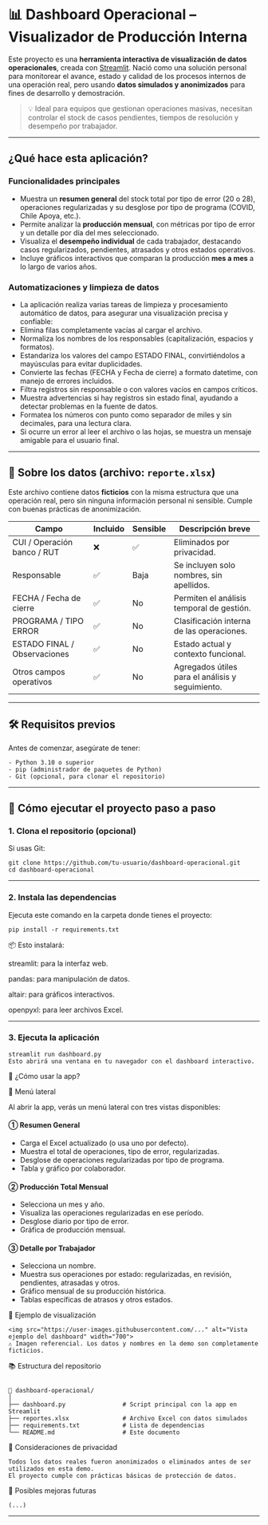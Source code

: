 # 📊 Dashboard Operacional – Visualizador de Producción Interna

Este proyecto es una **herramienta interactiva de visualización de datos operacionales**, creada con [Streamlit](https://streamlit.io/). Nació como una solución personal para monitorear el avance, estado y calidad de los procesos internos de una operación real, pero usando **datos simulados y anonimizados** para fines de desarrollo y demostración.

> 💡 Ideal para equipos que gestionan operaciones masivas, necesitan controlar el stock de casos pendientes, tiempos de resolución y desempeño por trabajador.

---

##   ¿Qué hace esta aplicación?

###   Funcionalidades principales
-  Muestra un **resumen general** del stock total por tipo de error (20 o 28), operaciones regularizadas y su desglose por tipo de programa (COVID, Chile Apoya, etc.).
-  Permite analizar la **producción mensual**, con métricas por tipo de error y un detalle por día del mes seleccionado.
-  Visualiza el **desempeño individual** de cada trabajador, destacando casos regularizados, pendientes, atrasados y otros estados operativos.
-  Incluye gráficos interactivos que comparan la producción **mes a mes** a lo largo de varios años.

###   Automatizaciones y limpieza de datos 

-  La aplicación realiza varias tareas de limpieza y procesamiento automático de datos, para asegurar una visualización precisa y confiable:
-  Elimina filas completamente vacías al cargar el archivo.
-  Normaliza los nombres de los responsables (capitalización, espacios y formatos).
-  Estandariza los valores del campo ESTADO FINAL, convirtiéndolos a mayúsculas para evitar duplicidades.
-  Convierte las fechas (FECHA y Fecha de cierre) a formato datetime, con manejo de errores incluidos.
-  Filtra registros sin responsable o con valores vacíos en campos críticos.
-  Muestra advertencias si hay registros sin estado final, ayudando a detectar problemas en la fuente de datos.
-  Formatea los números con punto como separador de miles y sin decimales, para una lectura clara.
-  Si ocurre un error al leer el archivo o las hojas, se muestra un mensaje amigable para el usuario final.



---

## 📁 Sobre los datos (archivo: `reporte.xlsx`)

Este archivo contiene datos **ficticios** con la misma estructura que una operación real, pero sin ninguna información personal ni sensible. Cumple con buenas prácticas de anonimización.

| Campo                            | Incluido | Sensible | Descripción breve                                 |
|----------------------------------|----------|----------|----------------------------------------------------|
| CUI / Operación banco / RUT     | ❌       | ✅       | Eliminados por privacidad.                         |
| Responsable                     | ✅       | Baja     | Se incluyen solo nombres, sin apellidos.           |
| FECHA / Fecha de cierre         | ✅       | No       | Permiten el análisis temporal de gestión.          |
| PROGRAMA / TIPO ERROR           | ✅       | No       | Clasificación interna de las operaciones.          |
| ESTADO FINAL / Observaciones    | ✅       | No       | Estado actual y contexto funcional.                |
| Otros campos operativos         | ✅       | No       | Agregados útiles para el análisis y seguimiento.   |

---

## 🛠️ Requisitos previos

Antes de comenzar, asegúrate de tener:
```
- Python 3.10 o superior
- pip (administrador de paquetes de Python)
- Git (opcional, para clonar el repositorio)
```

---

## 🚀 Cómo ejecutar el proyecto paso a paso

### 1. Clona el repositorio (opcional)

Si usas Git:

```
git clone https://github.com/tu-usuario/dashboard-operacional.git
cd dashboard-operacional
```

---

### 2. Instala las dependencias
Ejecuta este comando en la carpeta donde tienes el proyecto:
```
pip install -r requirements.txt

```
📦 Esto instalará:

streamlit: para la interfaz web.

pandas: para manipulación de datos.

altair: para gráficos interactivos.

openpyxl: para leer archivos Excel.

---
### 3. Ejecuta la aplicación

```
streamlit run dashboard.py
Esto abrirá una ventana en tu navegador con el dashboard interactivo.
```

🧭 ¿Cómo usar la app?


📌 Menú lateral


Al abrir la app, verás un menú lateral con tres vistas disponibles:

#### ① Resumen General

- Carga el Excel actualizado (o usa uno por defecto).
- Muestra el total de operaciones, tipo de error, regularizadas.
- Desglose de operaciones regularizadas por tipo de programa.
- Tabla y gráfico por colaborador.

#### ② Producción Total Mensual

- Selecciona un mes y año.
- Visualiza las operaciones regularizadas en ese período.
- Desglose diario por tipo de error.
- Gráfica de producción mensual.

#### ③ Detalle por Trabajador

- Selecciona un nombre.
- Muestra sus operaciones por estado: regularizadas, en revisión, pendientes, atrasadas y otros.
- Gráfico mensual de su producción histórica.
- Tablas específicas de atrasos y otros estados.


📸 Ejemplo de visualización

```
<img src="https://user-images.githubusercontent.com/..." alt="Vista ejemplo del dashboard" width="700">
⚠️ Imagen referencial. Los datos y nombres en la demo son completamente ficticios.
 ```

📚 Estructura del repositorio


```

📂 dashboard-operacional/
│
├── dashboard.py                # Script principal con la app en Streamlit
├── reportes.xlsx               # Archivo Excel con datos simulados
├── requirements.txt            # Lista de dependencias
└── README.md                   # Este documento

```

🔐 Consideraciones de privacidad


```
Todos los datos reales fueron anonimizados o eliminados antes de ser utilizados en esta demo.
El proyecto cumple con prácticas básicas de protección de datos.
```

🧱 Posibles mejoras futuras

```
(...)

```


---


